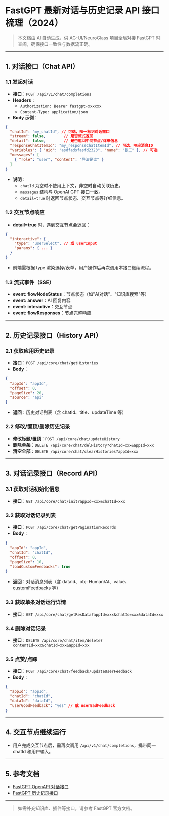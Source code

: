 # FastGPT 最新对话与历史记录 API 接口梳理（2024）

> 本文档由 AI 自动生成，供 AG-UI/NeuroGlass 项目全局对接 FastGPT 时查阅，确保接口一致性与数据流正确。

---

## 1. 对话接口（Chat API）

### 1.1 发起对话
- **接口**：`POST /api/v1/chat/completions`
- **Headers**：
  - `Authorization: Bearer fastgpt-xxxxxx`
  - `Content-Type: application/json`
- **Body 示例**：
```json
{
  "chatId": "my_chatId", // 可选，唯一标识对话窗口
  "stream": false,        // 是否流式返回
  "detail": false,        // 是否返回中间节点/详细信息
  "responseChatItemId": "my_responseChatItemId", // 可选，响应消息ID
  "variables": { "uid": "asdfadsfasfd2323", "name": "张三" }, // 可选
  "messages": [
    { "role": "user", "content": "导演是谁" }
  ]
}
```
- **说明**：
  - `chatId` 为空时不使用上下文，非空时自动关联历史。
  - `messages` 结构与 OpenAI GPT 接口一致。
  - `detail=true` 时返回节点状态、交互节点等详细信息。

### 1.2 交互节点响应
- **detail=true** 时，遇到交互节点会返回：
```json
{
  "interactive": {
    "type": "userSelect", // 或 userInput
    "params": { ... }
  }
}
```
- 前端需根据 type 渲染选择/表单，用户操作后再次调用本接口继续流程。

### 1.3 流式事件（SSE）
- **event: flowNodeStatus**：节点状态（如"AI对话"、"知识库搜索"等）
- **event: answer**：AI 回复内容
- **event: interactive**：交互节点
- **event: flowResponses**：节点完整响应

---

## 2. 历史记录接口（History API）

### 2.1 获取应用历史记录
- **接口**：`POST /api/core/chat/getHistories`
- **Body**：
```json
{
  "appId": "appId",
  "offset": 0,
  "pageSize": 20,
  "source": "api"
}
```
- **返回**：历史对话列表（含 chatId、title、updateTime 等）

### 2.2 修改/置顶/删除历史记录
- **修改标题/置顶**：`POST /api/core/chat/updateHistory`
- **删除单条**：`DELETE /api/core/chat/delHistory?chatId=xxx&appId=xxx`
- **清空全部**：`DELETE /api/core/chat/clearHistories?appId=xxx`

---

## 3. 对话记录接口（Record API）

### 3.1 获取对话初始化信息
- **接口**：`GET /api/core/chat/init?appId=xxx&chatId=xxx`

### 3.2 获取对话记录列表
- **接口**：`POST /api/core/chat/getPaginationRecords`
- **Body**：
```json
{
  "appId": "appId",
  "chatId": "chatId",
  "offset": 0,
  "pageSize": 10,
  "loadCustomFeedbacks": true
}
```
- **返回**：对话消息列表（含 dataId、obj: Human/AI、value、customFeedbacks 等）

### 3.3 获取单条对话运行详情
- **接口**：`GET /api/core/chat/getResData?appId=xxx&chatId=xxx&dataId=xxx`

### 3.4 删除对话记录
- **接口**：`DELETE /api/core/chat/item/delete?contentId=xxx&chatId=xxx&appId=xxx`

### 3.5 点赞/点踩
- **接口**：`POST /api/core/chat/feedback/updateUserFeedback`
- **Body**：
```json
{
  "appId": "appId",
  "chatId": "chatId",
  "dataId": "dataId",
  "userGoodFeedback": "yes" // 或 userBadFeedback
}
```

---

## 4. 交互节点继续运行
- 用户完成交互节点后，需再次调用 `/api/v1/chat/completions`，携带同一 chatId 和用户输入。

---

## 5. 参考文档
- [FastGPT OpenAPI 对话接口](https://doc.fastgpt.cn/docs/development/openapi/chat/)
- [FastGPT 历史记录接口](https://doc.fastgpt.cn/docs/development/openapi/chat/)

---

> 如需补充知识库、插件等接口，请参考 FastGPT 官方文档。 